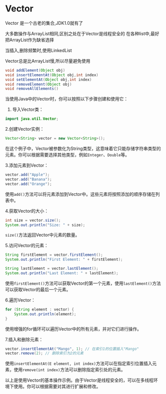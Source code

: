 # Vector

Vector 是一个古老的集合,JDK1.0就有了

大多数操作与ArrayList相同,区别之处在于Vector是线程安全的
在各种list中,最好把ArrayList作为缺省选择

当插入,删除频繁时,使用LinkedList

Vector总是比ArrayList慢,所以尽量避免使用

```java
void addElement(Object obj)
void insertElementAt(Object obj,int index)
void setElementAt(Object obj,int index)
void removeElement(Object obj)
void removeAllElements()
```

当使用Java中的Vector时，你可以按照以下步骤创建和使用它：

1. 导入Vector类：

```java
import java.util.Vector;
```

2.创建Vector实例：

```java
Vector<String> vector = new Vector<String>();
```

在这个例子中，Vector被参数化为String类型，这意味着它只能存储字符串类型的元素。你可以根据需要选择其他类型，例如`Integer`、`Double`等。

3.添加元素到Vector：

```java
vector.add("Apple");
vector.add("Banana");
vector.add("Orange");
```

使用`add()`方法可以将元素添加到Vector中。这些元素将按照添加的顺序存储在列表中。

4.获取Vector的大小：

```java
int size = vector.size();
System.out.println("Size: " + size);
```

`size()`方法返回Vector中元素的数量。

5.访问Vector的元素：

```java
String firstElement = vector.firstElement();
System.out.println("First Element: " + firstElement);

String lastElement = vector.lastElement();
System.out.println("Last Element: " + lastElement);
```

使用`firstElement()`方法可以获取Vector的第一个元素，使用`lastElement()`方法可以获取Vector的最后一个元素。

6.遍历Vector：

```java
for (String element : vector) {
    System.out.println(element);
}
```

使用增强的for循环可以遍历Vector中的所有元素，并对它们进行操作。

7.插入和删除元素：

```java
vector.insertElementAt("Mango", 1); // 在索引1的位置插入"Mango"
vector.remove(2); // 删除索引为2的元素
```

使用`insertElementAt(E element, int index)`方法可以在指定索引位置插入元素，使用`remove(int index)`方法可以删除指定索引处的元素。

以上是使用Vector的基本操作示例。由于Vector是线程安全的，可以在多线程环境下使用。你可以根据需要对其进行扩展和修改。
